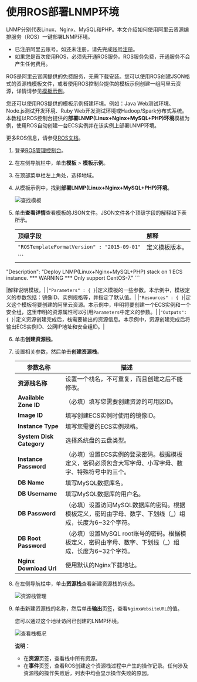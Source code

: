 # 使用ROS部署LNMP环境

LNMP分别代表Linux、Nginx、MySQL和PHP。本文介绍如何使用阿里云资源编排服务（ROS）一键部署LNMP环境。

-   已注册阿里云账号。如还未注册，请先完成[账号注册](https://account.alibabacloud.com/register/intl_register.htm)。
-   如果您是首次使用ROS，必须先开通ROS服务。ROS服务免费，开通服务不会产生任何费用。

ROS是阿里云官网提供的免费服务，无需下载安装。您可以使用ROS创建JSON格式的资源栈模板文件，或者使用ROS控制台提供的模板示例创建一组阿里云资源，详情请参见[模板示例](https://ros.console.aliyun.com/#/template/list)。

您还可以使用ROS提供的模板示例搭建环境。例如：Java Web测试环境、Node.js测试开发环境、Ruby Web开发测试环境或Hadoop/Spark分布式系统。本教程以ROS控制台提供的**部署LNMP\(Linux+Nginx+MySQL+PHP\)环境**模板为例，使用ROS自动创建一台ECS实例并在该实例上部署LNMP环境。

更多ROS信息，请参见[ROS文档](/intl.zh-CN/产品简介/什么是资源编排服务.md)。

1.  登录[ROS管理控制台](https://ros.console.aliyun.com/)。

2.  在左侧导航栏中，单击**模板** \> **模板示例**。

3.  在顶部菜单栏左上角处，选择地域。

4.  从模板示例中，找到**部署LNMP\(Linux+Nginx+MySQL+PHP\)环境**。

    ![查找模板](https://static-aliyun-doc.oss-cn-hangzhou.aliyuncs.com/assets/img/zh-CN/7802649951/p12071.png)

5.  单击**查看详情**查看模板的JSON文件。JSON文件各个顶级字段的解释如下表所示。

    |顶级字段|解释|
    |:---|:-|
    |`"ROSTemplateFormatVersion" : "2015-09-01"`|定义模板版本。|
    |    ```
"Description": "Deploy LNMP(Linux+Nginx+MySQL+PHP) stack on 1 ECS instance. ***
              WARNING *** Only support CentOS-7."
    ```

|解释说明模板。|
    |`"Parameters" : { }`|定义模板的一些参数。本示例中，模板定义的参数包括：镜像ID、实例规格等，并指定了默认值。|
    |`"Resources" : { }`|定义这个模板将要创建的阿里云资源。本示例中，申明将要创建一个ECS实例和一个安全组，这里申明的资源属性可以引用`Parameters`中定义的参数。|
    |`"Outputs": { }`|定义资源创建完成后，栈需要输出的资源信息。本示例中，资源创建完成后将输出ECS实例ID、公网IP地址和安全组ID。|

6.  单击**创建资源栈**。

7.  设置相关参数，然后单击**创建资源栈**。

    |参数名称|描述|
    |----|--|
    |**资源栈名称**|设置一个栈名，不可重复，而且创建之后不能修改。|
    |**Available Zone ID**|（必填）填写您需要创建资源的可用区ID。|
    |**Image ID**|填写创建ECS实例时使用的镜像ID。|
    |**Instance Type**|填写您需要的ECS实例规格。|
    |**System Disk Category**|选择系统盘的云盘类型。|
    |**Instance Password**|（必填）设置ECS实例的登录密码。根据模板定义，密码必须包含大写字母、小写字母、数字、特殊符号中的三个。|
    |**DB Name**|填写MySQL数据库名。|
    |**DB Username**|填写MySQL数据库的用户名。|
    |**DB Password**|（必填）设置访问MySQL数据库的密码。根据模板定义，密码由字母、数字、下划线（\_）组成，长度为6~32个字符。|
    |**DB Root Password**|（必填）设置MySQL root账号的密码。根据模板定义，密码由字母、数字、下划线（\_）组成，长度为6~32个字符。|
    |**Nginx Download Url**|使用默认的Nginx下载地址。|

8.  在左侧导航栏中，单击**资源栈**查看新建资源栈的状态。

    ![资源栈管理](https://static-aliyun-doc.oss-cn-hangzhou.aliyuncs.com/assets/img/zh-CN/7802649951/p14331.png)

9.  单击新建资源栈的名称，然后单击**输出**页签，查看`NginxWebsiteURL`的值。

    您可以通过这个地址访问已创建的LNMP环境。

    ![查看栈概况](https://static-aliyun-doc.oss-cn-hangzhou.aliyuncs.com/assets/img/zh-CN/7802649951/p14341.png)

    **说明：**

    -   在**资源**页签，查看栈中所有资源。
    -   在**事件**页签，查看ROS创建这个资源栈过程中产生的操作记录。任何涉及资源栈的操作失败后，列表中均会显示操作失败的原因。

